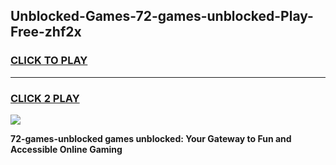 
## Unblocked-Games-72-games-unblocked-Play-Free-zhf2x
<h3>
<a href="https://premium76.site?title=72-games-unblocked&ref=10A">CLICK TO PLAY</a></h3>
<hr>

<h3>
<a href="https://premium76.site?title=72-games-unblocked&ref=10A">CLICK 2 PLAY</a>
  
</h3>

<a href="https://premium76.site?title=72-games-unblocked&ref=10A"><img src="https://clearcache.store/games.png"></a>


**72-games-unblocked games unblocked: Your Gateway to Fun and Accessible Online Gaming**
